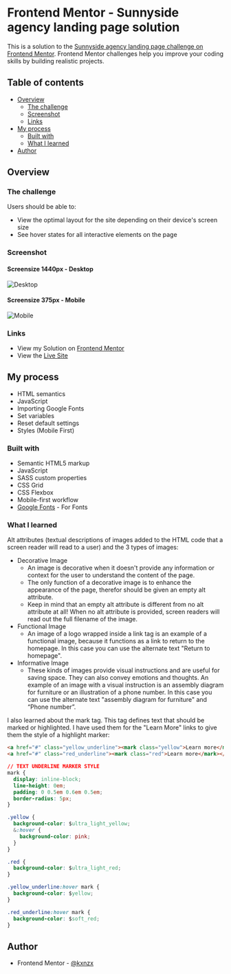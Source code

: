 # Frontend Mentor - Sunnyside agency landing page solution

This is a solution to the [Sunnyside agency landing page challenge on Frontend Mentor](https://www.frontendmentor.io/challenges/sunnyside-agency-landing-page-7yVs3B6ef). Frontend Mentor challenges help you improve your coding skills by building realistic projects.

## Table of contents

- [Overview](#overview)
  - [The challenge](#the-challenge)
  - [Screenshot](#screenshot)
  - [Links](#links)
- [My process](#my-process)
  - [Built with](#built-with)
  - [What I learned](#what-i-learned)
- [Author](#author)

## Overview

### The challenge

Users should be able to:

- View the optimal layout for the site depending on their device's screen size
- See hover states for all interactive elements on the page

### Screenshot

#### Screensize 1440px - Desktop

![Desktop](./images/Desktop.gif)

#### Screensize 375px - Mobile

![Mobile](./images/Mobile.gif)

### Links

- View my Solution on [Frontend Mentor]()
- View the [Live Site]()

## My process

- HTML semantics
- JavaScript
- Importing Google Fonts
- Set variables
- Reset default settings
- Styles (Mobile First)

### Built with

- Semantic HTML5 markup
- JavaScript
- SASS custom properties
- CSS Grid
- CSS Flexbox
- Mobile-first workflow
- [Google Fonts](https://fonts.google.com/) - For Fonts

### What I learned

Alt attributes (textual descriptions of images added to the HTML code that a screen reader will read to a user) and the 3 types of images:

- Decorative Image
  - An image is decorative when it doesn't provide any information or context for the user to understand the content of the page.
  - The only function of a decorative image is to enhance the appearance of the page, therefor should be given an empty alt attribute.
  - Keep in mind that an empty alt attribute is different from no alt attribute at all! When no alt attribute is provided, screen readers will read out the full filename of the image.
- Functional Image
  - An image of a logo wrapped inside a link tag is an example of a functional image, because it functions as a link to return to the homepage. In this case you can use the alternate text "Return to homepage".
- Informative Image
  - These kinds of images provide visual instructions and are useful for saving space. They can also convey emotions and thoughts. An example of an image with a visual instruction is an assembly diagram for furniture or an illustration of a phone number. In this case you can use the alternate text "assembly diagram for furniture" and “Phone number”.

I also learned about the mark tag. This tag defines text that should be marked or highlighted. I have used them for the "Learn More" links to give them the style of a highlight marker:

```html
<a href="#" class="yellow_underline"><mark class="yellow">Learn more</mark></a>
<a href="#" class="red_underline"><mark class="red">Learn more</mark></a>
```

```css
// TEXT UNDERLINE MARKER STYLE
mark {
  display: inline-block;
  line-height: 0em;
  padding: 0 0.5em 0.6em 0.5em;
  border-radius: 5px;
}

.yellow {
  background-color: $ultra_light_yellow;
  &:hover {
    background-color: pink;
  }
}

.red {
  background-color: $ultra_light_red;
}

.yellow_underline:hover mark {
  background-color: $yellow;
}

.red_underline:hover mark {
  background-color: $soft_red;
}
```

## Author

- Frontend Mentor - [@kxnzx](https://www.frontendmentor.io/profile/kxnzx)
